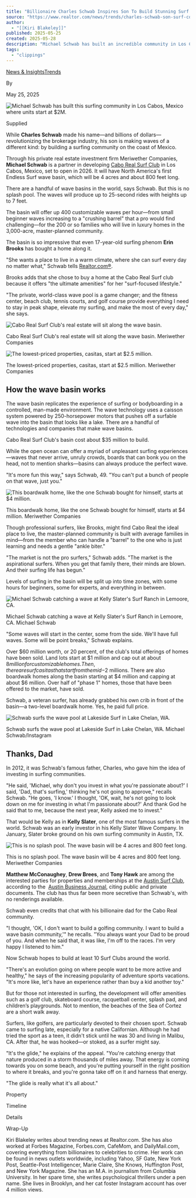 ```yaml
---
title: "Billionaire Charles Schwab Inspires Son To Build Stunning Surf Community in Mexico—Where He's Already Sold $60 Million Worth of Homes"
source: "https://www.realtor.com/news/trends/charles-schwab-son-surf-community/"
author:
  - "[[Kiri Blakeley]]"
published: 2025-05-25
created: 2025-05-28
description: "Michael Schwab has built an incredible community in Los Cabos, Mexico—and he's already sold 20% of its homes, including to surfing pros."
tags:
  - "clippings"
---
```

[News & Insights](https://www.realtor.com/news/)[Trends](https://www.realtor.com/news/trends/)

By

May 25, 2025

![Michael Schwab has built this surfing community in Los Cabos, Mexico where units start at $2M.](https://na.rdcpix.com/cb62a2ef4495822cfecf583942ea8097w-c1413024675srd-w928_q80.jpg)

Supplied

While **Charles Schwab** made his name—and billions of dollars—revolutionizing the brokerage industry, his son is making waves of a different kind: by building a surfing community on the coast of Mexico.

Through his private real estate investment firm Meriwether Companies, **Michael Schwab** is a partner in developing [Cabo Real Surf Club](https://www.caborealsurfclub.com/) in Los Cabos, Mexico, set to open in 2026. It will have North America's first Endless Surf wave basin, which will be 4 acres and about 800 feet long.

There are a handful of wave basins in the world, says Schwab. But this is no splash pool. The waves will produce up to 25-second rides with heights up to 7 feet.

The basin will offer up 400 customizable waves per hour—from small beginner waves increasing to a "crushing barrel" that a pro would find challenging—for the 200 or so families who will live in luxury homes in the 3,000-acre, master-planned community.

The basin is so impressive that even 17-year-old surfing phenom **Erin Brooks** has bought a home along it.

"She wants a place to live in a warm climate, where she can surf every day no matter what," Schwab tells [Realtor.com®](https://www.realtor.com/).

Brooks adds that she chose to buy a home at the Cabo Real Surf club because it offers "the ultimate amenities" for her "surf-focused lifestyle."

"The private, world-class wave pool is a game changer; and the fitness center, beach club, tennis courts, and golf course provide everything I need to stay in peak shape, elevate my surfing, and make the most of every day," she says.

![Cabo Real Surf Club's real estate will sit along the wave basin.](https://na.rdcpix.com/4070edeb6fa0db076d7e3ad40ddbd533w-c706820816srd-w928_q80.jpg)

Cabo Real Surf Club's real estate will sit along the wave basin. Meriwether Companies

![The lowest-priced properties, casitas, start at $2.5 million.](https://na.rdcpix.com/1568d79477f2ded4ca896506df76a7cdw-c60406255srd-w928_q80.jpg)

The lowest-priced properties, casitas, start at $2.5 million. Meriwether Companies

## How the wave basin works

The wave basin replicates the experience of surfing or bodyboarding in a controlled, man-made environment. The wave technology uses a caisson system powered by 250-horsepower motors that pushes off a surfable wave into the basin that looks like a lake. There are a handful of technologies and companies that make wave basins.

Cabo Real Surf Club's basin cost about $35 million to build.

While the open ocean can offer a myriad of unpleasant surfing experiences—waves that never arrive, unruly crowds, boards that can bonk you on the head, not to mention sharks—basins can always produce the perfect wave.

"It's more fun this way," says Schwab, 49. "You can't put a bunch of people on that wave, just you."

![This boardwalk home, like the one Schwab bought for himself, starts at $4 million.](https://na.rdcpix.com/01c79077fcab64c40137c9317a321ee0w-c2690255934srd-w928_q80.jpg)

This boardwalk home, like the one Schwab bought for himself, starts at $4 million. Meriwether Companies

Though professional surfers, like Brooks, might find Cabo Real the ideal place to live, the master-planned community is built with average families in mind—from the member who can handle a "barrel" to the one who is just learning and needs a gentle "ankle biter."

"The market is not the pro surfers," Schwab adds. "The market is the aspirational surfers. When you get that family there, their minds are blown. And their surfing life has begun."

Levels of surfing in the basin will be split up into time zones, with some hours for beginners, some for experts, and everything in between.

![Michael Schwab catching a wave at Kelly Slater's Surf Ranch in Lemoore, CA.](https://na.rdcpix.com/3101306f97f949c15996d26a58f836b1w-c167277986srd-w928_q80.jpg)

Michael Schwab catching a wave at Kelly Slater's Surf Ranch in Lemoore, CA. Michael Schwab

"Some waves will start in the center, some from the side. We'll have full waves. Some will be point breaks," Schwab explains.

Over $60 million worth, or 20 percent, of the club's total offerings of homes have been sold. Land lots start at $1 million and cap out at about $8 million for customizable homes. Then, there are surf casitas that start from the mid-$2 millions. There are also boardwalk homes along the basin starting at $4 million and capping at about $6 million. Over half of "phase 1" homes, those that have been offered to the market, have sold.

Schwab, a veteran surfer, has already grabbed his own crib in front of the basin—a two-level boardwalk home. Yes, he paid full price.

![Schwab surfs the wave pool at Lakeside Surf in Lake Chelan, WA.](https://na.rdcpix.com/12789f910804853b03e0f9484255315ew-c1568841628srd-w928_q80.jpg)

Schwab surfs the wave pool at Lakeside Surf in Lake Chelan, WA. Michael Schwab/Instagram

## Thanks, Dad

In 2012, it was Schwab's famous father, Charles, who gave him the idea of investing in surfing communities.

"He said, 'Michael, why don't you invest in what you're passionate about?' I said, 'Dad, that's surfing,' thinking he's not going to approve," recalls Schwab. "He goes, 'I know.' I thought, 'OK, wait, he's not going to look down on me for investing in what I'm passionate about?' And thank God he said that to me, because the next year, Kelly asked me to invest."

That would be Kelly as in **Kelly Slater**, one of the most famous surfers in the world. Schwab was an early investor in his Kelly Slater Wave Company. In January, Slater broke ground on his own surfing community in Austin, TX.

![This is no splash pool. The wave basin will be 4 acres and 800 feet long.](https://na.rdcpix.com/0c885ac3abea0b4ca8d8d6a717ed513ew-c3496302481srd-w928_q80.jpg)

This is no splash pool. The wave basin will be 4 acres and 800 feet long. Meriwether Companies

**Matthew McConaughey**, **Drew Brees**, and **Tony Hawk** are among the interested parties for properties and memberships at the [Austin Surf Club](https://www.realtor.com/news/trends/austin-surf-club-mcconaughey-brees/), according to the  [Austin Business Journal](https://www.bizjournals.com/austin/news/2025/05/04/austin-surf-club-mcconaughey-brees-tony-hawk.html), citing public and private documents. The club has thus far been more secretive than Schwab's, with no renderings available.

Schwab even credits that chat with his billionaire dad for the Cabo Real community.

"I thought, 'OK, I don't want to build a golfing community. I want to build a wave basin community,'" he recalls. "You always want your Dad to be proud of you. And when he said that, it was like, I'm off to the races. I'm very happy I listened to him."

Now Schwab hopes to build at least 10 Surf Clubs around the world.

"There's an evolution going on where people want to be more active and healthy," he says of the increasing popularity of adventure sports vacations. "It's more like, let's have an experience rather than buy a kid another toy."

But for those not interested in surfing, the development will offer amenities such as a golf club, skateboard course, racquetball center, splash pad, and children’s playgrounds. Not to mention, the beaches of the Sea of Cortez are a short walk away.

Surfers, like golfers, are particularly devoted to their chosen sport. Schwab came to surfing late, especially for a native Californian. Although he had tried the sport as a teen, it didn't stick until he was 30 and living in Malibu, CA. After that, he was hooked—or stoked, as a surfer might say.

"It's the glide," he explains of the appeal. "You're catching energy that nature produced in a storm thousands of miles away. That energy is coming towards you on some beach, and you're putting yourself in the right position to where it breaks, and you're gonna take off on it and harness that energy.

"The glide is really what it's all about."

Property

Timeline

Details

Wrap-Up

Kiri Blakeley writes about trending news at Realtor.com. She has also worked at Forbes Magazine, Forbes.com, CafeMom, and DailyMail.com, covering everything from billionaires to celebrities to crime. Her work can be found in news outlets worldwide, including Yahoo, SF Gate, New York Post, Seattle-Post Intelligencer, Marie Claire, She Knows, Huffington Post, and New York Magazine. She has an M.A. in journalism from Columbia University. In her spare time, she writes psychological thrillers under a pen name. She lives in Brooklyn, and her cat foster Instagram account has over 4 million views.